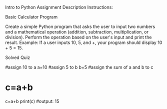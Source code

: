 Intro to Python Assignment
Description
Instructions:

Basic Calculator Program

Create a simple Python program that asks the user to input two numbers and a mathematical operation (addition, subtraction, multiplication, or division).
Perform the operation based on the user's input and print the result.
Example: If a user inputs 10, 5, and +, your program should display 10 + 5 = 15.

Solved Quiz


#assign 10 to a
a=10
#assign 5 to b
b=5
#assign the sum of a and b to c
# c=a+b
c=a+b
print(c)
#output: 15
